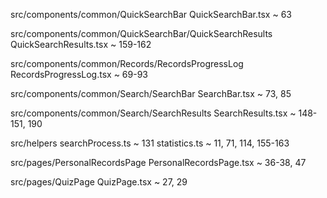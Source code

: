 src/components/common/QuickSearchBar
    QuickSearchBar.tsx ~ 63
    
src/components/common/QuickSearchBar/QuickSearchResults
    QuickSearchResults.tsx ~ 159-162

src/components/common/Records/RecordsProgressLog
    RecordsProgressLog.tsx ~ 69-93

src/components/common/Search/SearchBar
    SearchBar.tsx ~ 73, 85

src/components/common/Search/SearchResults
    SearchResults.tsx ~ 148-151, 190

src/helpers 
    searchProcess.ts ~ 131
    statistics.ts ~ 11, 71, 114, 155-163

src/pages/PersonalRecordsPage
    PersonalRecordsPage.tsx ~ 36-38, 47

src/pages/QuizPage
    QuizPage.tsx ~ 27, 29
